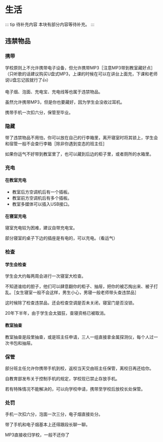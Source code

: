 # 生活

::: tip 待补充内容
本块有部分内容等待补充。
:::

## 违禁物品

### 携带

学校原则上不允许携带电子设备，但允许携带MP3［注意MP3带到教室藏好点］（只听歌的话建议购买U盘式MP3，上课的时候在可以在讲台上面充，下课和老师说U盘忘记拔就行了👍）

电子烟、泡面、充电宝、充电线等也属于违禁物品。

虽然允许携带MP3，但是你也要藏好，因为学生会没收过耳机。

携带手机一次扣六分，保管至毕业。

### 隐藏

带了违禁物品不用怕，你可以放在自己的行李箱里，离开寝室时将其锁上，学生会和宿管一般不会查行李箱［除非你遇到变态的班主任］

如果你运气不好带到教室里了，也可以藏到后边的柜子里，或者厕所的水箱里。

### 充电

#### 在教室充电

* 教室后方空调机后有一个插板。
* 教室前方空调机后有多个插板。
* 教室多媒体可以插入USB接口。
#### 在寝室充电

寝室充电较为困难，建议自带充电宝。

部分寝室的桌子下边的插座是有电的，可以充电。（看运气）

### 检查

#### 学生会检查

学生会大约每两周会进行一次寝室大检查。

不知道谁给的胆子，他们可以肆意翻你的柜子、抽屉，把你的被芯掏出来、被子打乱。［女生寝室一般不会这样，男生小心，男寝一般老师带头查违禁品］

这时候除了检查违禁品，还会检查空调是否未关闭，寝室门是否没锁。

20年下半年，由于学生会太猖狂，查寝资格已被取消。

#### 教室抽查

教室抽查是段里抽查，或是班主任申请，三人一组直接拿金属探测仪，每个人过一次书包和抽屉。

### 保管

部分班主任允许你携带手机到校，返校当天交由班主任保管，离校日再还给你。

自教育部发布关于控制手机的规定，学校现已禁止存放手机。

若有特殊情况不能解决的，可以向学校申请，携带至学校后放校长处保管。

### 处罚

手机一次扣六分，泡面一次三分，电子烟直接处分。

带了手机和电子烟基本上还得跟段长聊一聊。

MP3直接收归学校，一般不还你了